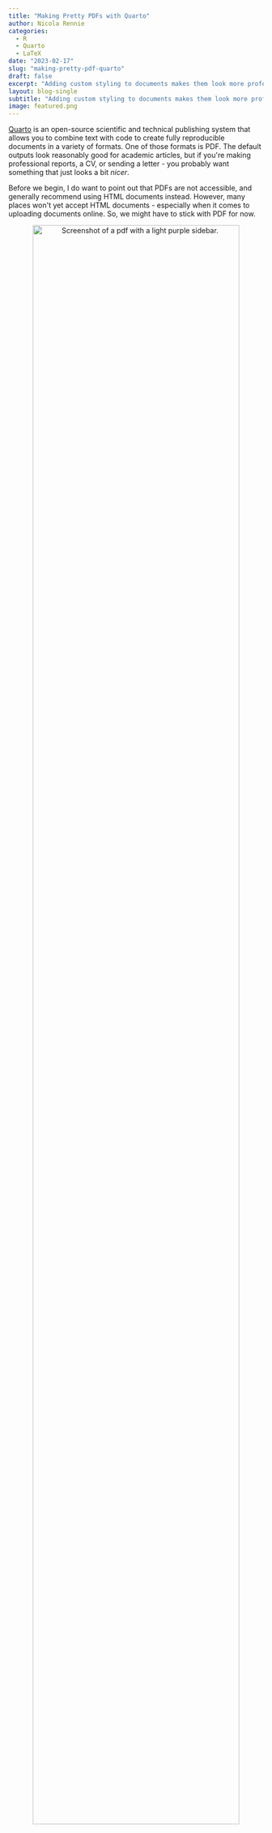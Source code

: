 ```yaml
---
title: "Making Pretty PDFs with Quarto"
author: Nicola Rennie
categories:
  - R
  - Quarto
  - LaTeX
date: "2023-02-17"
slug: "making-pretty-pdf-quarto"
draft: false
excerpt: "Adding custom styling to documents makes them look more professional. This blog post will take you through the process of making a Quarto extension to create a reusable custom template for good-looking PDFs."
layout: blog-single
subtitle: "Adding custom styling to documents makes them look more professional. This blog post will take you through the process of making a Quarto extension to create a reusable custom template for good-looking PDFs."
image: featured.png
---
```


[Quarto](https://quarto.org/) is an open-source scientific and technical publishing system that allows you to combine text with code to create fully reproducible documents in a variety of formats. One of those formats is PDF. The default outputs look reasonably good for academic articles, but if you're making professional reports, a CV, or sending a letter - you probably want something that just looks a bit *nicer*.

Before we begin, I do want to point out that PDFs are not accessible, and generally recommend using HTML documents instead. However, many places won't yet accept HTML documents - especially when it comes to uploading documents online. So, we might have to stick with PDF for now.

<p align="center">
<img src="https://raw.githubusercontent.com/nrennie/nrennie.rbind.io/main/content/blog/2023-02-17-making-pretty-pdfs-with-quarto/featured.png" width = "90%" alt="Screenshot of a pdf with a light purple sidebar."><br>
</p>

## What are Quarto extensions?

[Quarto extensions](https://quarto.org/docs/extensions/) are used to modify and extend the behaviour of Quarto. Templates are just one type of Quarto extension.

> Note that if you're using or developing Quarto extensions, you will most likely need to be using at least version 1.2 of Quarto.

## Building a Quarto extension

Here, I've developed the Quarto extension in a GitHub repository with the following structure:

```shell
repository
├── template.qmd 
├── _extensions
│  |  ├── PrettyPDF
│  |  |  ├── _extension.yml
│  |  |  ├── PrettyPDF.tex
│  |  |  ├── pagestyle.tex
│  |  |  ├── logo.png
```

The `template.qmd` is the file that will be copied over to a new directory when a user chooses to use the template, as well as the extension. Template files are optional, but it makes it easier when starting a new file if the YAML has already been filled in for a user. In this case, it's a .qmd file that's (almost) the same as the default template you get if you do `File --> New File --> Quarto Document` but with the format specified as `format: PrettyPDF-pdf` to make sure Quarto looks for our extension.

The `PrettyPDF.tex` file is where most of the work is being done, and is what I'll explain in the rest of this blog post. It contains LaTeX code which will be included in the header of the document, and implements the styling that we want. The (optional) `pagestyle.tex` file contains an extra little bit of LaTeX that needs to be included before the body of the document (but not in the header). The (optional) `logo.png` file is the image that will be included in the final document in the top right corner.

The `_extension.yml` file is where the extension specific information is stored. It looks a little bit like the YAML at the top of Quarto documents, in that it specifies the format (and any pre-set format options). But it also includes information on the extension - including the extension name, and the version number. For the `PrettyPDF` extension, it looks like this:

```yaml
title: PrettyPDF
author: Nicola Rennie
version: 0.0.1
contributes:
  formats: 
    pdf:
      include-in-header: 
       - "PrettyPDF.tex"
      include-before-body:
       - "pagestyle.tex"
      toc: false
      code-block-bg: light
      linkcolor: highlight
      urlcolor: highlight
```
You can see where the `PrettyPDF.tex` and `pagestyle.tex` are referenced. These could be added directly in the template file, but it keeps the main .qmd YAML a bit tidier if they're loading in the background, and uses the same pre-sets for all documents of this type.

Let's talk about that `PrettyPDF.tex` file in a bit more detail...

### Load some LaTeX packages

The first thing we need to do is load some LaTeX packages, that will allow us to implement the rest of the styling options.

```latex
% load packages
\usepackage{geometry}
\usepackage{xcolor}
\usepackage{eso-pic}
\usepackage{fancyhdr}
\usepackage{sectsty}
\usepackage{fontspec}
\usepackage{titlesec}
```

Now we can set up the page geometry. Here we specify that we want the paper size to be A4, and increase the margin on the right hand side. This is because I want to add a coloured bar on the right hand side of the page, and need to make sure the text doesn't overlap into that sidebar.

```latex
%% Set page size with a wider right margin
\geometry{a4paper, total={170mm,257mm}, left=20mm, top=20mm, bottom=20mm, right=50mm}
```
Let's also define some colours using the `xcolor` package, which takes hex colours as input (crucially, not including the # symbol)! Defining colours at the start makes it easier to change colours later, and easier to match up different elements with the same colour. Here, I've defined three colours: `light` (which is a pale purple) that will be used for the aforementioned sidebar and code block background; `highlight` (which is a brighter purple) that will be used for links; and `dark` which will be used for text.

```latex
%% Let's define some colours
\definecolor{light}{HTML}{E6E6FA}
\definecolor{highlight}{HTML}{800080}
\definecolor{dark}{HTML}{330033}
```
You *could* also define a colour for the page background but I'd recommend against that most of the time. Some people still print PDFs - and you don’t want to be the person who sends in their CV with a dark background colour and only half of gets printed because there's not enough ink in the printer...

So let's get onto adding that sidebar! This LaTeX code adds a coloured bar (with the `light` colour) on the right hand side which spans the entire height of the page, and is 3cm wide.

```latex
%% Let's add the border on the right hand side
\AddToShipoutPicture{% 
    \AtPageLowerLeft{% 
        \put(\LenToUnit{\dimexpr\paperwidth-3cm},0){% 
            \color{light}\rule{3cm}{\LenToUnit\paperheight}%
          }%
     }%
}
```
If we want to add a logo in the (top right) corner, we can edit the above code instead to be:

```latex
%% Let's add the border on the right hand side and the logo in the top right corner
\AddToShipoutPicture{% 
    % Right bar
    \AtPageLowerLeft{% 
        \put(\LenToUnit{\dimexpr\paperwidth-3cm},0){% 
            \color{light}\rule{3cm}{\LenToUnit\paperheight}%
          }%
     }%
    % Logo
    \AtPageLowerLeft{% 
        \put(\LenToUnit{\dimexpr\paperwidth-2.25cm},27.2cm){% 
            \color{light}\includegraphics[width=1.5cm]{_extensions/nrennie/PrettyPDF/logo.png}
          }%
     }%
}
```
The second part of this LaTeX code, adds the file `logo.png` to the top right corner, 2.25cm from the side of the page, and is 1.5cm wide (which ensures it's centered on the 3cm sidebar). Here, the file extension is relative to where the main .qmd file is after the extension has been installed by a user.

Since I have a sidebar, I'd prefer if the page numbers were in that sidebar, rather than in the middle of the page (where they normally are by default). This LaTeX code defines a new page style that pushes the page number to the right hand side, and also increase how far it is from the bottom of the page.

```latex
%% Style the page number
\fancypagestyle{mystyle}{
\fancyhf{}
\renewcommand\headrulewidth{0pt}
\fancyfoot[R]{\thepage}
\fancyfootoffset{3.5cm}
}
\setlength{\footskip}{20pt}
```
To get this to work, we need to include `\pagestyle{mystyle}` just before our document content - that's what's stored in the `pagestyle.tex` file. Again, it could be included in the `template.qmd` file, but this approach means users don't see what they don't need to.

Finally, I want to deal with the font: colours and font family. Let's start of with changing the colour of all the section title font to our `dark` colour. I also added an underline to subsection (##) headings. 

```latex
%% style the chapter/section fonts
\chapterfont{\color{dark}\fontsize{20}{16.8}\selectfont}
\sectionfont{\color{dark}\fontsize{20}{16.8}\selectfont}
\subsectionfont{\color{dark}\fontsize{14}{16.8}\selectfont}
\titleformat{\subsection}
  {\sffamily\Large\bfseries}{\thesection}{1em}{}[{\titlerule[0.8pt]}]
```

I also want to left align the title, subtitle, and author fields, since it looks better with the sidebar on the right:

```latex
% left align title
\makeatletter
\renewcommand{\maketitle}{\bgroup\setlength{\parindent}{0pt}
\begin{flushleft}
  {\sffamily\huge\textbf{\MakeUppercase{\@title}}} \vspace{0.3cm} \newline
  {\Large {\@subtitle}} \newline
  \@author
\end{flushleft}\egroup
}
\makeatother
```

Now we just need to change the fonts that are used. Here, I've used the `Ubuntu` font which I've downloaded and stored in the `_extensions/Ubuntu` directory. LaTeX has some built-in font rules, so here I've set the default sans serif font to be Ubuntu, as well as the main font. Again, the file paths here are relative to the main .qmd file that a user will be editing.

```latex
%% Use some custom fonts
\setsansfont{Ubuntu}[
    Path=_extensions/nrennie/PrettyPDF/Ubuntu/,
    Scale=0.9,
    Extension = .ttf,
    UprightFont=*-Regular,
    BoldFont=*-Bold,
    ItalicFont=*-Italic,
    ]

\setmainfont{Ubuntu}[
    Path=_extensions/nrennie/PrettyPDF/Ubuntu/,
    Scale=0.9,
    Extension = .ttf,
    UprightFont=*-Regular,
    BoldFont=*-Bold,
    ItalicFont=*-Italic,
    ]
```
And that's everything that's in the `PrettyPDF.tex` file! This gives us a PDF that looks a bit like this:

<p align="center">
<img src="https://raw.githubusercontent.com/nrennie/nrennie.rbind.io/main/content/blog/2023-02-17-making-pretty-pdfs-with-quarto/report.png" width = "70%" alt="Screenshot of a pdf with a light purple sidebar."><br>
</p>

You can download a copy of the template PDF [here](template.pdf), and view the source code on [GitHub](https://github.com/nrennie/PrettyPDF).

## Using this extension

If you want to use this extension in your own projects, please feel free to do so! You can install the extension using the command line:

To install the Quarto extension, create a directory, and use the template file:

```bash
quarto use template nrennie/PrettyPDF
```

To use the extension in an existing project without installing the template file:

```bash
quarto install extension nrennie/PrettyPDF
```
Note that you will need to update the output format of your existing .qmd file to `format: PrettyPDF-pdf` to enable use of the extension. You can add any additional PDF options to the `PrettyPDF-pdf` using, for example:

```yaml
format:
  PrettyPDF-pdf:
    keep-tex: true
```

## Adapting this extension

If you want to update this template to use, for example, different colours or a different logo, you have two options:

* Install the extension using the instructions above, then edit the  `_extensions/nrennie/PrettyPDF/PrettyPDF.tex` file.

* Make a fork of the [GitHub repository](https://github.com/nrennie/PrettyPDF), and update the `_extensions/PrettyPDF/PrettyPDF.tex` file. You can then install the extension from your own GitHub.

### Changing the logo 
Either replace the `logo.png` file in the `_extensions` directory with a new file of your choosing (with the same name), or change the file path on line 28 of `PrettyPDF.tex` to point to a different logo file. Note that the file path is relative to your .qmd file. You can remove lines 25-30, if you'd rather not have a logo at all.

### Changing the colours
Lines 14-16 of `PrettyPDF.tex` define three colours used in the template: `light`, `dark`, and `highlight`. Change the hex colours in these lines to update the colours. The `light` colour changes the sidebar and code block background colours. The `dark` colour changes the text colour, and the `highlight` colour changes the link colours.

There will almost certainly be some elements of the default Quarto PDF theme that I haven't adjusted here, simply because I haven't had the need to yet. Feel free to make your own adjustments!

## Further resources

If you're looking for more Quarto extensions, I'd highly recommend checking out the [Awesome Quarto](https://github.com/mcanouil/awesome-quarto) repository - it has links to lots of Quarto resources including talks, tools, examples, and articles.

If you want to know how to distribute your Quarto extension as part of an R package, instead of through GitHub, this [blog post](https://spencerschien.info/post/r_for_nonprofits/quarto_template/) from [Spencer Schien](https://spencerschien.info/) will be very useful.

This [blog post](https://meghan.rbind.io/blog/quarto-pdfs/) from [Meghan Hall](https://meghan.rbind.io/about/) gives some great tips for customising Quarto PDFs, including parameterised reports so you can change the styling of your report based on parameters, and your data.

Now you're ready to go and create some beautiful looking PDFs with Quarto!

<p align="center">
<img src="https://raw.githubusercontent.com/nrennie/nrennie.rbind.io/main/content/blog/2023-02-17-making-pretty-pdfs-with-quarto/art.gif" width = "60%" alt="Gif of a dog wearing a beret painting a canvas"><br>
<small>Image: <a href="https://giphy.com/gifs/dog-human-painting-4y6DqPvlICp5S">giphy.com</a></small>
</p>







